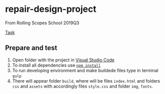 # repair-design-project
From Rolling Scopes School 2019Q3

[Task](https://github.com/rolling-scopes-school/tasks/blob/master/tasks/markups/level-3/repair-design-project/repair-design-project-en.md)

## Prepare and test
1. Open folder with the project in [Visual Studio Code](https://code.visualstudio.com/download)
2. To install all dependencies use [`npm install`](https://docs.npmjs.com/cli/install)
3. To run developing environment and make buildede files type in terminal `gulp`
4. There will appear folder `build`, where will be files `index.html` and folders `css` and `assets` with accordingly files `style.css` and folder `img`, `fonts`.


